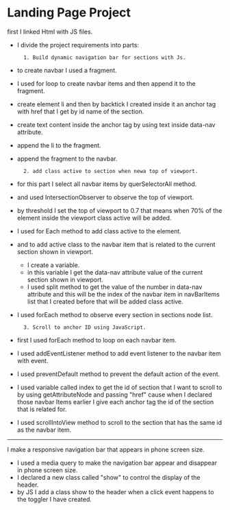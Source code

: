 # Landing Page Project

first I linked Html with JS files.

- I divide the project requirements into parts:

        1. Build dynamic navigation bar for sections with Js.
- to create navbar I used a fragment.
- I used for loop to create navbar items and then append it to the fragment. 
- create element li and then by backtick I created inside it an anchor tag with href that I get by id name of the section.
- create text content inside the anchor tag by using text inside data-nav attribute.
- append the li to the fragment.
- append the fragment to the navbar.
       
        2. add class active to section when newa top of viewport.

- for this part I select all navbar items by querSelectorAll method.
- and used IntersectionObserver to observe the top of viewport.
- by threshold I set the top of viewport to 0.7 that means when 70% of the element inside the viewport class active will be added.
- I used for Each method to add class active to the element.
- and to add active class to the navbar item that is related to the current section shown in viewport.

    - I create a variable.
    - in this variable I get the data-nav attribute value of the current section shown in viewport.
    - I used split method to get the value of the number in data-nav attribute and this will be the index of the navbar item in navBarItems list that I created before that will be added class active.
- I used forEach method to observe every section in sections node list.

        3. Scroll to anchor ID using JavaScript.

- first I used forEach method to loop on each navbar item.
- I used addEventListener method to add event listener to the navbar item with event.
- I used preventDefault method to prevent the default action of the event.
- I used variable called index to get the id of section that I want to scroll to by using getAttributeNode and passing "href" cause when I declared those navbar Items earlier I give each anchor tag the id of the section that is related for.
- I used scrollIntoView method to scroll to the section that has the same id as the navbar item.

---
I make a responsive navigation bar that appears in phone screen size.
- I used a media query to make the navigation bar appear and disappear in phone screen size.
- I declared a new class called "show" to control the display of the header.
- by JS I add a class show to the header when a click event happens to the toggler I have created.
